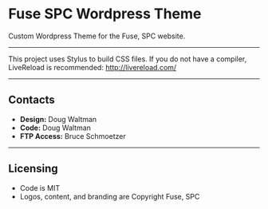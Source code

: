 # Fuse SPC Wordpress Theme

Custom Wordpress Theme for the Fuse, SPC website.

---
This project uses Stylus to build CSS files. If you do not have a compiler,
LiveReload is recommended: http://livereload.com/

---
## Contacts

 * **Design:** Doug Waltman
 * **Code:** Doug Waltman
 * **FTP Access:** Bruce Schmoetzer

---
## Licensing

 * Code is MIT
 * Logos, content, and branding are Copyright Fuse, SPC
